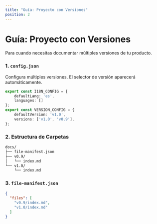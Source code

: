 ```yaml
---
title: "Guía: Proyecto con Versiones"
position: 2
---
```


# Guía: Proyecto con Versiones

Para cuando necesitas documentar múltiples versiones de tu producto.

### 1. `config.json`
Configura múltiples versiones. El selector de versión aparecerá automáticamente.
```typescript
export const I18N_CONFIG = { 
    defaultLang: 'es',
    languages: [] 
};
export const VERSION_CONFIG = {
    defaultVersion: 'v1.0',
    versions: ['v1.0', 'v0.9'],
};
```

### 2. Estructura de Carpetas
```bash
docs/
├── file-manifest.json
├── v0.9/
│   └── index.md
└── v1.0/
    └── index.md
```

### 3. `file-manifest.json`
```json
{
  "files": [
    "v0.9/index.md",
    "v1.0/index.md"
  ]
}
```
